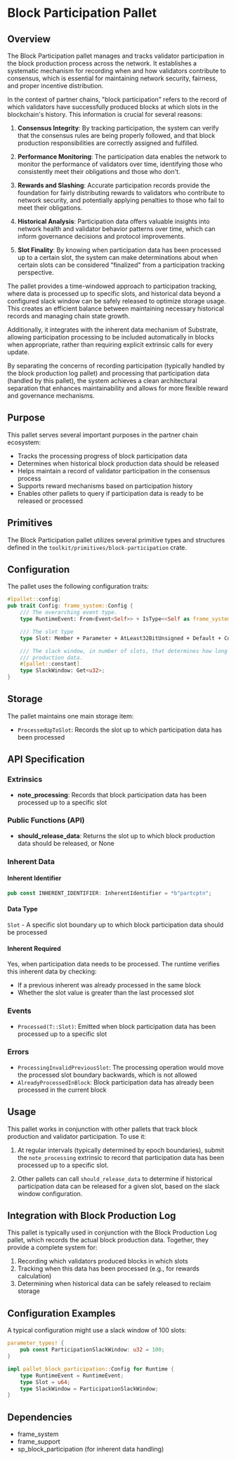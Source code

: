 # Block Participation Pallet

## Overview

The Block Participation pallet manages and tracks validator participation in the block production process across the network. It establishes a systematic mechanism for recording when and how validators contribute to consensus, which is essential for maintaining network security, fairness, and proper incentive distribution.

In the context of partner chains, "block participation" refers to the record of which validators have successfully produced blocks at which slots in the blockchain's history. This information is crucial for several reasons:

1. **Consensus Integrity**: By tracking participation, the system can verify that the consensus rules are being properly followed, and that block production responsibilities are correctly assigned and fulfilled.

2. **Performance Monitoring**: The participation data enables the network to monitor the performance of validators over time, identifying those who consistently meet their obligations and those who don't.

3. **Rewards and Slashing**: Accurate participation records provide the foundation for fairly distributing rewards to validators who contribute to network security, and potentially applying penalties to those who fail to meet their obligations.

4. **Historical Analysis**: Participation data offers valuable insights into network health and validator behavior patterns over time, which can inform governance decisions and protocol improvements.

5. **Slot Finality**: By knowing when participation data has been processed up to a certain slot, the system can make determinations about when certain slots can be considered "finalized" from a participation tracking perspective.

The pallet provides a time-windowed approach to participation tracking, where data is processed up to specific slots, and historical data beyond a configured slack window can be safely released to optimize storage usage. This creates an efficient balance between maintaining necessary historical records and managing chain state growth.

Additionally, it integrates with the inherent data mechanism of Substrate, allowing participation processing to be included automatically in blocks when appropriate, rather than requiring explicit extrinsic calls for every update.

By separating the concerns of recording participation (typically handled by the block production log pallet) and processing that participation data (handled by this pallet), the system achieves a clean architectural separation that enhances maintainability and allows for more flexible reward and governance mechanisms.

## Purpose

This pallet serves several important purposes in the partner chain ecosystem:

- Tracks the processing progress of block participation data
- Determines when historical block production data should be released
- Helps maintain a record of validator participation in the consensus process
- Supports reward mechanisms based on participation history
- Enables other pallets to query if participation data is ready to be released or processed

## Primitives

The Block Participation pallet utilizes several primitive types and structures defined in the `toolkit/primitives/block-participation` crate.

## Configuration

The pallet uses the following configuration traits:

```rust
#[pallet::config]
pub trait Config: frame_system::Config {
    /// The overarching event type.
    type RuntimeEvent: From<Event<Self>> + IsType<<Self as frame_system::Config>::RuntimeEvent>;

    /// The slot type
    type Slot: Member + Parameter + AtLeast32BitUnsigned + Default + Copy + TypeInfo;

    /// The slack window, in number of slots, that determines how long to wait before releasing block
    /// production data.
    #[pallet::constant]
    type SlackWindow: Get<u32>;
}
```

## Storage

The pallet maintains one main storage item:

- `ProcessedUpToSlot`: Records the slot up to which participation data has been processed

## API Specification

### Extrinsics

- **note_processing**: Records that block participation data has been processed up to a specific slot

### Public Functions (API)

- **should_release_data**: Returns the slot up to which block production data should be released, or None

### Inherent Data

#### Inherent Identifier
```rust
pub const INHERENT_IDENTIFIER: InherentIdentifier = *b"partcptn";
```

#### Data Type
`Slot` - A specific slot boundary up to which block participation data should be processed

#### Inherent Required
Yes, when participation data needs to be processed. The runtime verifies this inherent data by checking:
- If a previous inherent was already processed in the same block
- Whether the slot value is greater than the last processed slot

### Events

- `Processed(T::Slot)`: Emitted when block participation data has been processed up to a specific slot

### Errors

- `ProcessingInvalidPreviousSlot`: The processing operation would move the processed slot boundary backwards, which is not allowed
- `AlreadyProcessedInBlock`: Block participation data has already been processed in the current block

## Usage

This pallet works in conjunction with other pallets that track block production and validator participation. To use it:

1. At regular intervals (typically determined by epoch boundaries), submit the `note_processing` extrinsic to record that participation data has been processed up to a specific slot.

2. Other pallets can call `should_release_data` to determine if historical participation data can be released for a given slot, based on the slack window configuration.

## Integration with Block Production Log

This pallet is typically used in conjunction with the Block Production Log pallet, which records the actual block production data. Together, they provide a complete system for:

1. Recording which validators produced blocks in which slots
2. Tracking when this data has been processed (e.g., for rewards calculation)
3. Determining when historical data can be safely released to reclaim storage

## Configuration Examples

A typical configuration might use a slack window of 100 slots:

```rust
parameter_types! {
    pub const ParticipationSlackWindow: u32 = 100;
}

impl pallet_block_participation::Config for Runtime {
    type RuntimeEvent = RuntimeEvent;
    type Slot = u64;
    type SlackWindow = ParticipationSlackWindow;
}
```

## Dependencies

- frame_system
- frame_support
- sp_block_participation (for inherent data handling)